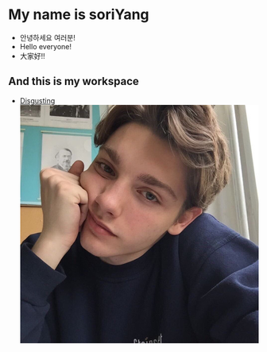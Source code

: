 # My name is soriYang
* 안녕하세요 여러분!
* Hello everyone!
* 大家好!!

## And this is my workspace
 * [Disgusting](./example/)
![예시 이미지](./yangnam.jpg)
